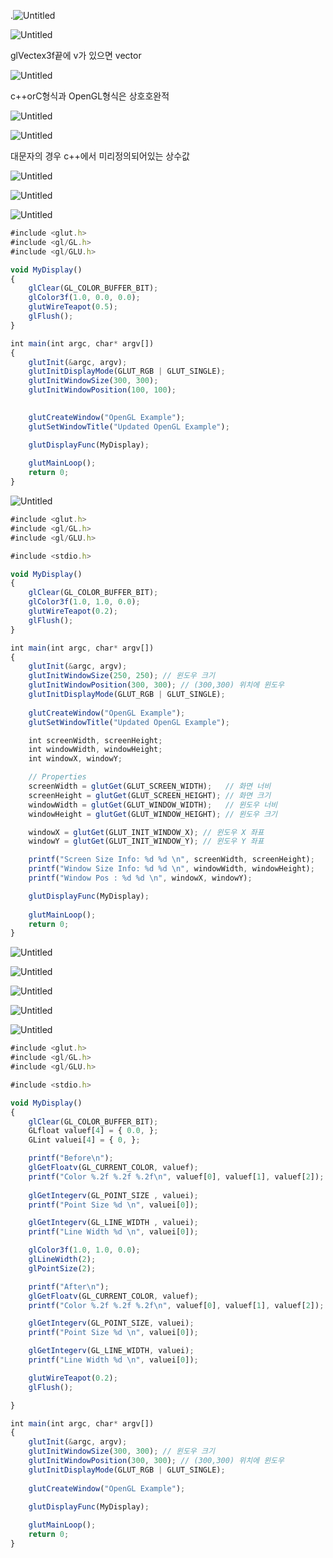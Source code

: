 .![Untitled](https://prod-files-secure.s3.us-west-2.amazonaws.com/0104449c-0dac-4ae2-8999-739ab3004a7e/4a89284a-cfb0-4d3c-94e2-0d4362ee3c40/Untitled.png)

![Untitled](https://prod-files-secure.s3.us-west-2.amazonaws.com/0104449c-0dac-4ae2-8999-739ab3004a7e/d00765ff-92b9-4ee0-a50d-a3b08995d327/Untitled.png)

glVectex3f끝에 v가 있으면 vector

![Untitled](https://prod-files-secure.s3.us-west-2.amazonaws.com/0104449c-0dac-4ae2-8999-739ab3004a7e/f50b9b0f-b9ad-45d7-8dcc-7a2db283d597/Untitled.png)

c++orC형식과 OpenGL형식은 상호호완적

![Untitled](https://prod-files-secure.s3.us-west-2.amazonaws.com/0104449c-0dac-4ae2-8999-739ab3004a7e/7762f145-0145-438c-a12f-1bcdb956a786/Untitled.png)

![Untitled](https://prod-files-secure.s3.us-west-2.amazonaws.com/0104449c-0dac-4ae2-8999-739ab3004a7e/88994fec-ab27-426a-9f42-521dd308061d/Untitled.png)

대문자의 경우 c++에서 미리정의되어있는 상수값

![Untitled](https://prod-files-secure.s3.us-west-2.amazonaws.com/0104449c-0dac-4ae2-8999-739ab3004a7e/41ca955d-f38f-46e0-a17c-fb7de1c7f9c3/Untitled.png)

![Untitled](https://prod-files-secure.s3.us-west-2.amazonaws.com/0104449c-0dac-4ae2-8999-739ab3004a7e/66f01bd8-5641-4a70-8b01-01b8a7ecc6a2/Untitled.png)

![Untitled](https://prod-files-secure.s3.us-west-2.amazonaws.com/0104449c-0dac-4ae2-8999-739ab3004a7e/a1619455-9fe3-45df-b62c-49f4672bc5bd/Untitled.png)

```jsx
#include <glut.h>
#include <gl/GL.h>
#include <gl/GLU.h>

void MyDisplay()
{
	glClear(GL_COLOR_BUFFER_BIT);
	glColor3f(1.0, 0.0, 0.0);
	glutWireTeapot(0.5);
	glFlush();
}

int main(int argc, char* argv[])
{
	glutInit(&argc, argv);
	glutInitDisplayMode(GLUT_RGB | GLUT_SINGLE);
	glutInitWindowSize(300, 300);
	glutInitWindowPosition(100, 100);

	
	glutCreateWindow("OpenGL Example");
	glutSetWindowTitle("Updated OpenGL Example");

	glutDisplayFunc(MyDisplay);
	
	glutMainLoop();
	return 0;
}
```

![Untitled](https://prod-files-secure.s3.us-west-2.amazonaws.com/0104449c-0dac-4ae2-8999-739ab3004a7e/bbd088da-4f88-4f09-be36-67554c7f81fb/Untitled.png)

```jsx
#include <glut.h>
#include <gl/GL.h>
#include <gl/GLU.h>

#include <stdio.h>

void MyDisplay()
{
	glClear(GL_COLOR_BUFFER_BIT);
	glColor3f(1.0, 1.0, 0.0);
	glutWireTeapot(0.2);
	glFlush();
}

int main(int argc, char* argv[])
{
	glutInit(&argc, argv);
	glutInitWindowSize(250, 250); // 윈도우 크기
	glutInitWindowPosition(300, 300); // (300,300) 위치에 윈도우
	glutInitDisplayMode(GLUT_RGB | GLUT_SINGLE);
	
	glutCreateWindow("OpenGL Example");
	glutSetWindowTitle("Updated OpenGL Example");

	int screenWidth, screenHeight;
	int windowWidth, windowHeight;
	int windowX, windowY;

	// Properties
	screenWidth = glutGet(GLUT_SCREEN_WIDTH);	// 화면 너비
	screenHeight = glutGet(GLUT_SCREEN_HEIGHT);	// 화면 크기
	windowWidth = glutGet(GLUT_WINDOW_WIDTH);	// 윈도우 너비
	windowHeight = glutGet(GLUT_WINDOW_HEIGHT); // 윈도우 크기

	windowX = glutGet(GLUT_INIT_WINDOW_X); // 윈도우 X 좌표
	windowY = glutGet(GLUT_INIT_WINDOW_Y); // 윈도우 Y 좌표

	printf("Screen Size Info: %d %d \n", screenWidth, screenHeight);
	printf("Window Size Info: %d %d \n", windowWidth, windowHeight);
	printf("Window Pos : %d %d \n", windowX, windowY);

	glutDisplayFunc(MyDisplay);
	
	glutMainLoop();
	return 0;
}
```

![Untitled](https://prod-files-secure.s3.us-west-2.amazonaws.com/0104449c-0dac-4ae2-8999-739ab3004a7e/0e44b354-1f17-46ee-8a76-0a9027dcfc0e/Untitled.png)

![Untitled](https://prod-files-secure.s3.us-west-2.amazonaws.com/0104449c-0dac-4ae2-8999-739ab3004a7e/f0dbf8b3-72d0-4371-8c0e-0033dc56de7f/Untitled.png)

![Untitled](https://prod-files-secure.s3.us-west-2.amazonaws.com/0104449c-0dac-4ae2-8999-739ab3004a7e/510a63f3-0b10-4aba-b990-33c1f917d43c/Untitled.png)

![Untitled](https://prod-files-secure.s3.us-west-2.amazonaws.com/0104449c-0dac-4ae2-8999-739ab3004a7e/3192a890-c2db-4c4e-bcac-6ecbad68b2f1/Untitled.png)

![Untitled](https://prod-files-secure.s3.us-west-2.amazonaws.com/0104449c-0dac-4ae2-8999-739ab3004a7e/2a93e748-c2b3-4e85-9cec-83d86195744b/Untitled.png)

```jsx
#include <glut.h>
#include <gl/GL.h>
#include <gl/GLU.h>

#include <stdio.h>

void MyDisplay()
{
	glClear(GL_COLOR_BUFFER_BIT);
	GLfloat valuef[4] = { 0.0, };
	GLint valuei[4] = { 0, };

	printf("Before\n");
	glGetFloatv(GL_CURRENT_COLOR, valuef);
	printf("Color %.2f %.2f %.2f\n", valuef[0], valuef[1], valuef[2]);
	
	glGetIntegerv(GL_POINT_SIZE	, valuei);
	printf("Point Size %d \n", valuei[0]);

	glGetIntegerv(GL_LINE_WIDTH	, valuei);
	printf("Line Width %d \n", valuei[0]);

	glColor3f(1.0, 1.0, 0.0);
	glLineWidth(2);
	glPointSize(2);

	printf("After\n");
	glGetFloatv(GL_CURRENT_COLOR, valuef);
	printf("Color %.2f %.2f %.2f\n", valuef[0], valuef[1], valuef[2]);

	glGetIntegerv(GL_POINT_SIZE, valuei);
	printf("Point Size %d \n", valuei[0]);

	glGetIntegerv(GL_LINE_WIDTH, valuei);
	printf("Line Width %d \n", valuei[0]);

	glutWireTeapot(0.2);
	glFlush();

}

int main(int argc, char* argv[])
{
	glutInit(&argc, argv);
	glutInitWindowSize(300, 300); // 윈도우 크기
	glutInitWindowPosition(300, 300); // (300,300) 위치에 윈도우
	glutInitDisplayMode(GLUT_RGB | GLUT_SINGLE);
	
	glutCreateWindow("OpenGL Example");

	glutDisplayFunc(MyDisplay);
	
	glutMainLoop();
	return 0;
}
```